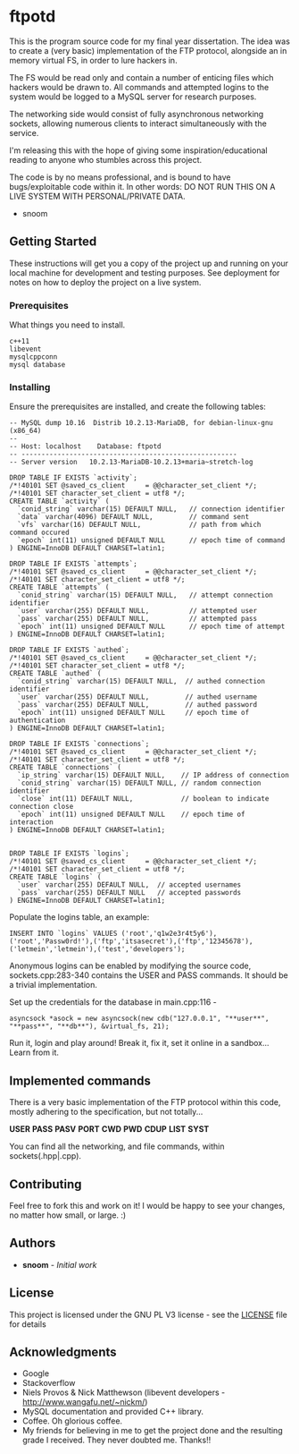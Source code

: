 # ftpotd

This is the program source code for my final year dissertation. The idea was to create a (very basic) implementation
of the FTP protocol, alongside an in memory virtual FS, in order to lure hackers in. 

The FS would be read only and contain a number of enticing files which hackers would be drawn to. All commands and attempted
logins to the system would be logged to a MySQL server for research purposes.

The networking side would consist of fully asynchronous networking sockets, allowing numerous clients to interact simultaneously
with the service.

I'm releasing this with the hope of giving some inspiration/educational reading to anyone who stumbles across this project.

The code is by no means professional, and is bound to have bugs/exploitable code within it. 
In other words: DO NOT RUN THIS ON A LIVE SYSTEM WITH PERSONAL/PRIVATE DATA.

- snoom

## Getting Started

These instructions will get you a copy of the project up and running on your local machine for development and testing purposes. See deployment for notes on how to deploy the project on a live system.

### Prerequisites

What things you need to install.

```
c++11
libevent
mysqlcppconn
mysql database
```

### Installing

Ensure the prerequisites are installed, and create the following tables:

```
-- MySQL dump 10.16  Distrib 10.2.13-MariaDB, for debian-linux-gnu (x86_64)
--
-- Host: localhost    Database: ftpotd
-- ------------------------------------------------------
-- Server version	10.2.13-MariaDB-10.2.13+maria~stretch-log

DROP TABLE IF EXISTS `activity`;
/*!40101 SET @saved_cs_client     = @@character_set_client */;
/*!40101 SET character_set_client = utf8 */;
CREATE TABLE `activity` (
  `conid_string` varchar(15) DEFAULT NULL,   // connection identifier
  `data` varchar(4096) DEFAULT NULL,         // command sent
  `vfs` varchar(16) DEFAULT NULL,            // path from which command occured
  `epoch` int(11) unsigned DEFAULT NULL      // epoch time of command
) ENGINE=InnoDB DEFAULT CHARSET=latin1;

DROP TABLE IF EXISTS `attempts`;
/*!40101 SET @saved_cs_client     = @@character_set_client */;
/*!40101 SET character_set_client = utf8 */;
CREATE TABLE `attempts` (
  `conid_string` varchar(15) DEFAULT NULL,   // attempt connection identifier
  `user` varchar(255) DEFAULT NULL,          // attempted user
  `pass` varchar(255) DEFAULT NULL,          // attempted pass
  `epoch` int(11) unsigned DEFAULT NULL      // epoch time of attempt
) ENGINE=InnoDB DEFAULT CHARSET=latin1;

DROP TABLE IF EXISTS `authed`;
/*!40101 SET @saved_cs_client     = @@character_set_client */;
/*!40101 SET character_set_client = utf8 */;
CREATE TABLE `authed` (
  `conid_string` varchar(15) DEFAULT NULL,  // authed connection identifier
  `user` varchar(255) DEFAULT NULL,         // authed username
  `pass` varchar(255) DEFAULT NULL,         // authed password
  `epoch` int(11) unsigned DEFAULT NULL     // epoch time of authentication
) ENGINE=InnoDB DEFAULT CHARSET=latin1;

DROP TABLE IF EXISTS `connections`;
/*!40101 SET @saved_cs_client     = @@character_set_client */;
/*!40101 SET character_set_client = utf8 */;
CREATE TABLE `connections` (
  `ip_string` varchar(15) DEFAULT NULL,    // IP address of connection
  `conid_string` varchar(15) DEFAULT NULL, // random connection identifier
  `close` int(11) DEFAULT NULL,            // boolean to indicate connection close
  `epoch` int(11) unsigned DEFAULT NULL    // epoch time of interaction
) ENGINE=InnoDB DEFAULT CHARSET=latin1;


DROP TABLE IF EXISTS `logins`;
/*!40101 SET @saved_cs_client     = @@character_set_client */;
/*!40101 SET character_set_client = utf8 */;
CREATE TABLE `logins` (
  `user` varchar(255) DEFAULT NULL,  // accepted usernames
  `pass` varchar(255) DEFAULT NULL   // accepted passwords
) ENGINE=InnoDB DEFAULT CHARSET=latin1;

```

Populate the logins table, an example:

```
INSERT INTO `logins` VALUES ('root','q1w2e3r4t5y6'),('root','Passw0rd!'),('ftp','itsasecret'),('ftp','12345678'),('letmein','letmein'),('test','developers');
```

Anonymous logins can be enabled by modifying the source code, sockets.cpp:283-340 contains the USER and PASS commands. It should be a trivial implementation.

Set up the credentials for the database in main.cpp:116 -
```
asyncsock *asock = new asyncsock(new cdb("127.0.0.1", "**user**", "**pass**", "**db**"), &virtual_fs, 21);
```

Run it, login and play around! Break it, fix it, set it online in a sandbox... Learn from it. 

## Implemented commands

There is a very basic implementation of the FTP protocol within this code, mostly adhering to the specification, but not totally...

**USER**
**PASS**
**PASV**
**PORT**
**CWD**
**PWD**
**CDUP**
**LIST**
**SYST**

You can find all the networking, and file commands, within sockets(.hpp|.cpp).

## Contributing

Feel free to fork this and work on it! I would be happy to see your changes, no matter how small, or large. :)

## Authors

* **snoom** - *Initial work*

## License

This project is licensed under the GNU PL V3 license - see the [LICENSE](LICENSE) file for details

## Acknowledgments

* Google
* Stackoverflow
* Niels Provos & Nick Matthewson (libevent developers - http://www.wangafu.net/~nickm/)
* MySQL documentation and provided C++ library.
* Coffee. Oh glorious coffee.
* My friends for believing in me to get the project done and the resulting grade I received. They never doubted me. Thanks!!
